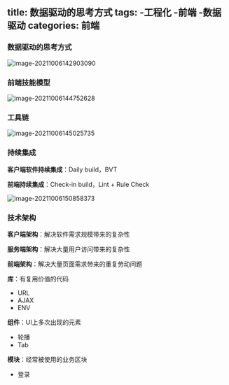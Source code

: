 <!--
 * @since: 2021-10-06 15:20:58
 * @lastTime: 2021-10-07 15:36:08
 * @文件相对于项目的路径: /yuki0320.github.io/source/_posts/技术选型.md
 * @message: 
-->
title: 数据驱动的思考方式
tags:
   -工程化
   -前端
   -数据驱动
categories: 前端
---

### 数据驱动的思考方式

![image-20211006142903090](/Users/yuki/Documents/Projects/blog/yuki0320.github.io/source/images/image-20211006142903090.png)

### 前端技能模型

![image-20211006144752628](/Users/yuki/Documents/Projects/blog/yuki0320.github.io/source/images/image-20211006144752628.png)

### 工具链

![image-20211006145025735](/Users/yuki/Documents/Projects/blog/yuki0320.github.io/source/images/image-20211006145025735.png)

### 持续集成

**客户端软件持续集成**：Daily build，BVT

**前端持续集成**：Check-in build，Lint + Rule Check

![image-20211006150858373](/Users/yuki/Documents/Projects/blog/yuki0320.github.io/source/images/image-20211006150858373.png)

### 技术架构

**客户端架构**：解决软件需求规模带来的复杂性

**服务端架构**：解决大量用户访问带来的复杂性

**前端架构**：解决大量页面需求带来的重复劳动问题

**库**：有复用价值的代码

- URL
- AJAX
- ENV

**组件**：UI上多次出现的元素

- 轮播
- Tab

**模块**：经常被使用的业务区块

- 登录
